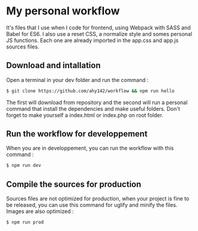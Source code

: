 # My personal workflow
It's files that I use when I code for frontend, using Webpack with SASS and Babel for ES6.
I also use a reset CSS, a normalize style and somes personal JS functions. Each one are already imported in the app.css and app.js sources files.

## Download and intallation
Open a terminal in your dev folder and run the command :
```sh
$ git clone https://github.com/ahy142/workflow && npm run hello
```
The first will download from repository and the second will run a personal command that install the dependencies and make useful folders.
Don't forget to make yourself a index.html or index.php on root folder.

## Run the workflow for developpement
When you are in developpement, you can run the workflow with this command :
```sh
$ npm run dev
```

## Compile the sources for production
Sources files are not optimized for production, when your project is fine to be released, you can use this command for uglify and minify the files. Images are also optimized :
```sh
$ npm run prod
```

